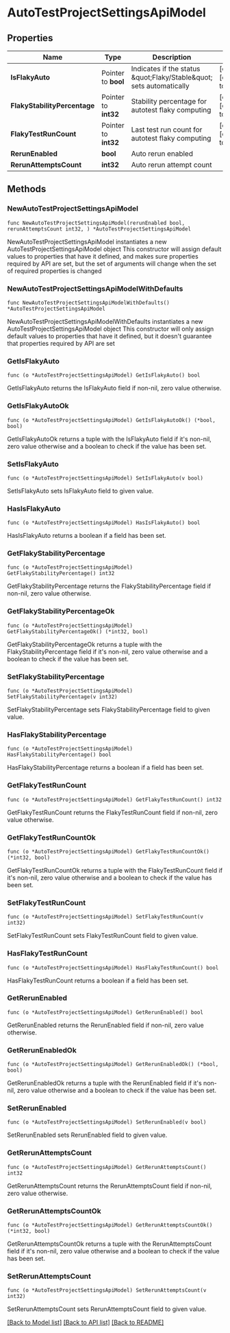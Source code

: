 # AutoTestProjectSettingsApiModel

## Properties

Name | Type | Description | Notes
------------ | ------------- | ------------- | -------------
**IsFlakyAuto** | Pointer to **bool** | Indicates if the status \&quot;Flaky/Stable\&quot; sets automatically | [optional] [default to false]
**FlakyStabilityPercentage** | Pointer to **int32** | Stability percentage for autotest flaky computing | [optional] [default to 100]
**FlakyTestRunCount** | Pointer to **int32** | Last test run count for autotest flaky computing | [optional] [default to 100]
**RerunEnabled** | **bool** | Auto rerun enabled | 
**RerunAttemptsCount** | **int32** | Auto rerun attempt count | 

## Methods

### NewAutoTestProjectSettingsApiModel

`func NewAutoTestProjectSettingsApiModel(rerunEnabled bool, rerunAttemptsCount int32, ) *AutoTestProjectSettingsApiModel`

NewAutoTestProjectSettingsApiModel instantiates a new AutoTestProjectSettingsApiModel object
This constructor will assign default values to properties that have it defined,
and makes sure properties required by API are set, but the set of arguments
will change when the set of required properties is changed

### NewAutoTestProjectSettingsApiModelWithDefaults

`func NewAutoTestProjectSettingsApiModelWithDefaults() *AutoTestProjectSettingsApiModel`

NewAutoTestProjectSettingsApiModelWithDefaults instantiates a new AutoTestProjectSettingsApiModel object
This constructor will only assign default values to properties that have it defined,
but it doesn't guarantee that properties required by API are set

### GetIsFlakyAuto

`func (o *AutoTestProjectSettingsApiModel) GetIsFlakyAuto() bool`

GetIsFlakyAuto returns the IsFlakyAuto field if non-nil, zero value otherwise.

### GetIsFlakyAutoOk

`func (o *AutoTestProjectSettingsApiModel) GetIsFlakyAutoOk() (*bool, bool)`

GetIsFlakyAutoOk returns a tuple with the IsFlakyAuto field if it's non-nil, zero value otherwise
and a boolean to check if the value has been set.

### SetIsFlakyAuto

`func (o *AutoTestProjectSettingsApiModel) SetIsFlakyAuto(v bool)`

SetIsFlakyAuto sets IsFlakyAuto field to given value.

### HasIsFlakyAuto

`func (o *AutoTestProjectSettingsApiModel) HasIsFlakyAuto() bool`

HasIsFlakyAuto returns a boolean if a field has been set.

### GetFlakyStabilityPercentage

`func (o *AutoTestProjectSettingsApiModel) GetFlakyStabilityPercentage() int32`

GetFlakyStabilityPercentage returns the FlakyStabilityPercentage field if non-nil, zero value otherwise.

### GetFlakyStabilityPercentageOk

`func (o *AutoTestProjectSettingsApiModel) GetFlakyStabilityPercentageOk() (*int32, bool)`

GetFlakyStabilityPercentageOk returns a tuple with the FlakyStabilityPercentage field if it's non-nil, zero value otherwise
and a boolean to check if the value has been set.

### SetFlakyStabilityPercentage

`func (o *AutoTestProjectSettingsApiModel) SetFlakyStabilityPercentage(v int32)`

SetFlakyStabilityPercentage sets FlakyStabilityPercentage field to given value.

### HasFlakyStabilityPercentage

`func (o *AutoTestProjectSettingsApiModel) HasFlakyStabilityPercentage() bool`

HasFlakyStabilityPercentage returns a boolean if a field has been set.

### GetFlakyTestRunCount

`func (o *AutoTestProjectSettingsApiModel) GetFlakyTestRunCount() int32`

GetFlakyTestRunCount returns the FlakyTestRunCount field if non-nil, zero value otherwise.

### GetFlakyTestRunCountOk

`func (o *AutoTestProjectSettingsApiModel) GetFlakyTestRunCountOk() (*int32, bool)`

GetFlakyTestRunCountOk returns a tuple with the FlakyTestRunCount field if it's non-nil, zero value otherwise
and a boolean to check if the value has been set.

### SetFlakyTestRunCount

`func (o *AutoTestProjectSettingsApiModel) SetFlakyTestRunCount(v int32)`

SetFlakyTestRunCount sets FlakyTestRunCount field to given value.

### HasFlakyTestRunCount

`func (o *AutoTestProjectSettingsApiModel) HasFlakyTestRunCount() bool`

HasFlakyTestRunCount returns a boolean if a field has been set.

### GetRerunEnabled

`func (o *AutoTestProjectSettingsApiModel) GetRerunEnabled() bool`

GetRerunEnabled returns the RerunEnabled field if non-nil, zero value otherwise.

### GetRerunEnabledOk

`func (o *AutoTestProjectSettingsApiModel) GetRerunEnabledOk() (*bool, bool)`

GetRerunEnabledOk returns a tuple with the RerunEnabled field if it's non-nil, zero value otherwise
and a boolean to check if the value has been set.

### SetRerunEnabled

`func (o *AutoTestProjectSettingsApiModel) SetRerunEnabled(v bool)`

SetRerunEnabled sets RerunEnabled field to given value.


### GetRerunAttemptsCount

`func (o *AutoTestProjectSettingsApiModel) GetRerunAttemptsCount() int32`

GetRerunAttemptsCount returns the RerunAttemptsCount field if non-nil, zero value otherwise.

### GetRerunAttemptsCountOk

`func (o *AutoTestProjectSettingsApiModel) GetRerunAttemptsCountOk() (*int32, bool)`

GetRerunAttemptsCountOk returns a tuple with the RerunAttemptsCount field if it's non-nil, zero value otherwise
and a boolean to check if the value has been set.

### SetRerunAttemptsCount

`func (o *AutoTestProjectSettingsApiModel) SetRerunAttemptsCount(v int32)`

SetRerunAttemptsCount sets RerunAttemptsCount field to given value.



[[Back to Model list]](../README.md#documentation-for-models) [[Back to API list]](../README.md#documentation-for-api-endpoints) [[Back to README]](../README.md)


